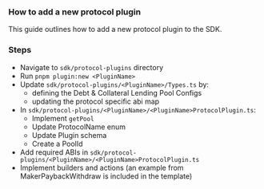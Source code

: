 ### How to add a new protocol plugin
This guide outlines how to add a new protocol plugin to the SDK.

### Steps
* Navigate to `sdk/protocol-plugins` directory
* Run `pnpm plugin:new <PluginName>`
* Update `sdk/protocol-plugins/<PluginName>/Types.ts` by:
   - defining the Debt & Collateral Lending Pool Configs
   - updating the protocol specific abi map
* In `sdk/protocol-plugins/<PluginName>/<PluginName>ProtocolPlugin.ts`:
   - Implement `getPool`
   - Update ProtocolName enum
   - Update Plugin schema
   - Create a <PluginName>PoolId
* Add required ABIs in `sdk/protocol-plugins/<PluginName>/<PluginName>ProtocolPlugin.ts`
* Implement builders and actions (an example from MakerPaybackWithdraw is included in the template)
